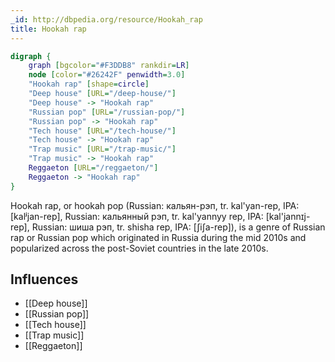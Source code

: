 ```yaml
---
_id: http://dbpedia.org/resource/Hookah_rap
title: Hookah rap
---
```


```dot
digraph {
	graph [bgcolor="#F3DDB8" rankdir=LR]
	node [color="#26242F" penwidth=3.0]
	"Hookah rap" [shape=circle]
	"Deep house" [URL="/deep-house/"]
	"Deep house" -> "Hookah rap"
	"Russian pop" [URL="/russian-pop/"]
	"Russian pop" -> "Hookah rap"
	"Tech house" [URL="/tech-house/"]
	"Tech house" -> "Hookah rap"
	"Trap music" [URL="/trap-music/"]
	"Trap music" -> "Hookah rap"
	Reggaeton [URL="/reggaeton/"]
	Reggaeton -> "Hookah rap"
}
```

Hookah rap, or hookah pop (Russian: кальян-рэп, tr. kal'yan-rep, IPA: [kalʲjan-rep], Russian: кальянный рэп, tr. kal'yannyy rep, IPA: [kal'jannɪj-rep], Russian: шиша рэп, tr. shisha rep, IPA: [ʃiʃa-rep]), is a genre of Russian rap or Russian pop which originated in Russia during the mid 2010s and popularized across the post-Soviet countries in the late 2010s.

## Influences
- [[Deep house]]
- [[Russian pop]]
- [[Tech house]]
- [[Trap music]]
- [[Reggaeton]]
